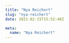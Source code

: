 ```yaml
---
title: "Nya Reichert"
slug: "nya-reichert"
date: 2021-02-15T15:52:48Z

meta:
  name: "Nya Reichert"
---
```


